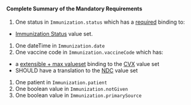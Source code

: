 #### Complete Summary of the Mandatory Requirements

1.  One status in `Immunization.status` which has a [required](http://build.fhir.org/terminologies.html#required) binding to:
-  [Immunization Status] value set.
1.  One dateTime in `Immunization.date`
1.  One vaccine code in `Immunization.vaccineCode` which has:
-   a [extensible + max valueset](definitions.html#extensible--max-valueset-binding-for-codeableconcept-datatype)  binding to the [CVX] value set
-   SHOULD have a translation to the [NDC] value set
1.  One patient in `Immunization.patient`
1.  One boolean value in `Immunization.notGiven`
1.  One boolean value in `Immunization.primarySource`

  [Immunization Status]: http://build.fhir.org/valueset-immunization-status.html
  [CVX]: ValueSet-us-core-cvx.html
  [NDC]: ValueSet-us-core-ndc-vaccine-codes.html
